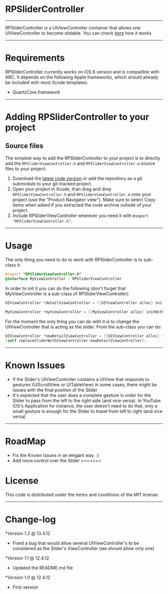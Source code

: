 RPSliderController
=============
-------------

RPSliderController is a UIViewController container that allows one UIViewController to become slidable. You can check [here](http://www.youtube.com/watch?v=3Hso1sRNR2U&feature=youtu.be) how it works 

------------
Requirements
============

RPSliderController currently works on iOS 6 version and is compatible with ARC. It depends on the following Apple frameworks, which should already be included with most Xcode templates:

* QuartzCore.framework

------------------------------------
Adding RPSliderController to your project
====================================

Source files
------------

The simplest way to add the RPSliderController to your project is to directly add the `RPSliderViewController.h` and `RPSliderViewController.m` source files to your project.

1. Download the [latest code version](https://github.com/RuiAAPeres/SliderController) or add the repository as a git submodule to your git-tracked project. 
2. Open your project in Xcode, than drag and drop `RPSliderViewController.h` and `RPSliderViewController.m` onto your project (use the "Product Navigator view"). Make sure to select Copy items when asked if you extracted the code archive outside of your project. 
3. Include RPSliderViewController wherever you need it with `#import "RPSliderViewController.h"`.

-----
Usage
=====

The only thing you need to do to work with RPSliderController is to sub-class it:

```objective-c
#import "RPSliderViewController.h"
@interface MyViewController : RPSliderViewController
```

In order to init it you can do the following (don't forget that MyViewController is a sub-class of RPSliderViewController):

```objective-c
UIViewController *detailViewController = [[UIViewController alloc] initWithNibName:nil bundle:nil];
    
MyViewController *myViewController = [[MyViewController alloc] initWithNibName:nil bundle:nil slideController:detailViewController];
```
For the moment the only thing you can do with it is to change the UIViewController that is acting as the slider. From the sub-class you can do:

```objective-c
UIViewController *newDetailViewController = [[UIViewController alloc] initWithNibName:nil bundle:nil];
[self replaceSliderWithViewController:newDetailViewController];
```

-------
Known Issues
=======

- If the Slider's UIViewController contains a UIView that responds to gestures (UIScrollView or UITableView) in some cases, there might be issues with the final position of the Slider
- It's expected that the user does a complete gesture in order for the Slider to pass from the left to the right side (and vice versa). In YouTube iOS's Application for instance, the user doesn't need to do that, only a small gesture is enough for the Slider to travel from left to right (and vice versa)

-------
RoadMap
=======

- Fix the Known Issues in an elegant way. :)
- Add more control over the Slider
=======

License
=======

This code is distributed under the terms and conditions of the MIT license. 

----------
Change-log
==========

**Version 1.2* @ 13.4.12

- Fixed a bug that would allow several UIViewController's to be considered as the Slider's ViewController (we should allow only one)

**Version 1.1* @ 12.4.12

- Updated the README.md file

**Version 1.0* @ 12.4.12

- First version